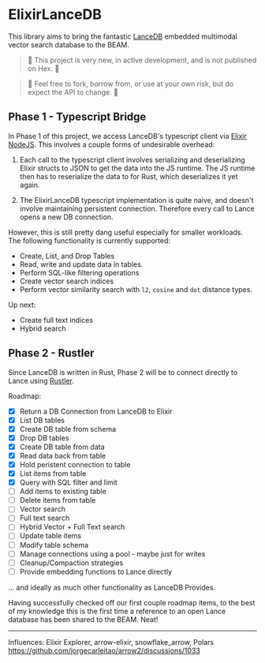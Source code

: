 # ElixirLanceDB

This library aims to bring the fantastic [LanceDB](https://lancedb.github.io/lancedb/) embedded multimodal vector search database to the BEAM.

> 🚧 This project is very new, in active development, and is not published on Hex. 🚧

> 🚧 Feel free to fork, borrow from, or use at your own risk, but do expect the API to change. 🚧


## Phase 1 - Typescript Bridge

In Phase 1 of this project, we access LanceDB's typescript client via [Elixir NodeJS](https://hexdocs.pm/nodejs/readme.html). This involves a couple forms of undesirable overhead:

1. Each call to the typescript client involves serializing and deserializing Elixir structs to JSON to get the data into the JS runtime. The JS runtime then has to reserialize the data to for Rust, which deserializes it yet again.

2. The ElixirLanceDB typescript implementation is quite naive, and doesn't involve maintaining persistent connection. Therefore every call to Lance opens a new DB connection.

However, this is still pretty dang useful especially for smaller workloads. The following functionality is currently supported:

- Create, List, and Drop Tables
- Read, write and update data in tables.
- Perform SQL-like filtering operations 
- Create vector search indices
- Perform vector similarity search with `l2`, `cosine` and `dot` distance types. 

Up next:
- Create full text indices
- Hybrid search

## Phase 2 - Rustler

Since LanceDB is written in Rust, Phase 2 will be to connect directly to Lance using [Rustler](https://github.com/rusterlium/rustler). 

Roadmap:

- [X] Return a DB Connection from LanceDB to Elixir
- [X] List DB tables
- [X] Create DB table from schema
- [X] Drop DB tables
- [X] Create DB table from data
- [X] Read data back from table
- [X] Hold peristent connection to table
- [X] List items from table
- [X] Query with SQL filter and limit
- [ ] Add items to existing table
- [ ] Delete items from table
- [ ] Vector search
- [ ] Full text search
- [ ] Hybrid Vector + Full Text search
- [ ] Update table items
- [ ] Modify table schema 
- [ ] Manage connections using a pool - maybe just for writes
- [ ] Cleanup/Compaction strategies
- [ ] Provide embedding functions to Lance directly

... and ideally as much other functionality as LanceDB Provides.

Having successfully checked off our first couple roadmap items, to the best of my knowledge this is the first time a reference to an open Lance database has been shared to the BEAM. Neat!


---

Influences:
Elixir Explorer, arrow-elixir, snowflake_arrow, Polars
https://github.com/jorgecarleitao/arrow2/discussions/1033





<!-- ## Installation -->


<!-- If [available in Hex](https://hex.pm/docs/publish), the package can be installed
by adding `elixir_lancedb` to your list of dependencies in `mix.exs`:

```elixir
def deps do
  [
    {:elixir_lancedb, "~> 0.1.0"}
  ]
end
```

Documentation can be generated with [ExDoc](https://github.com/elixir-lang/ex_doc)
and published on [HexDocs](https://hexdocs.pm). Once published, the docs can
be found at <https://hexdocs.pm/elixir_lancedb>.
 -->
